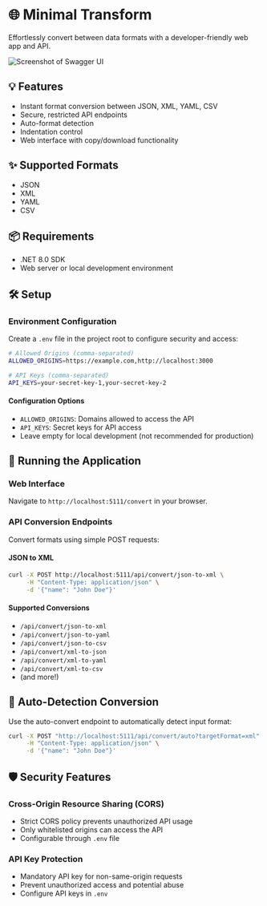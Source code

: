 # 🌐 Minimal Transform

Effortlessly convert between data formats with a developer-friendly web app and API.

![Screenshot of Swagger UI]([https://raw.githubusercontent.com/hawkinslabdev/minimaltransform/refs/heads/main/Source/example.png](https://raw.githubusercontent.com/hawkinslabdev/minimaltransform/refs/heads/main/Source/image.png))


## 💡 Features
- Instant format conversion between JSON, XML, YAML, CSV
- Secure, restricted API endpoints
- Auto-format detection
- Indentation control
- Web interface with copy/download functionality

## ✨ Supported Formats
- JSON
- XML
- YAML
- CSV

## 📦 Requirements
- .NET 8.0 SDK
- Web server or local development environment

## 🛠️ Setup

### Environment Configuration
Create a `.env` file in the project root to configure security and access:

```bash
# Allowed Origins (comma-separated)
ALLOWED_ORIGINS=https://example.com,http://localhost:3000

# API Keys (comma-separated)
API_KEYS=your-secret-key-1,your-secret-key-2
```

#### Configuration Options
- `ALLOWED_ORIGINS`: Domains allowed to access the API
- `API_KEYS`: Secret keys for API access
- Leave empty for local development (not recommended for production)

## 🚀 Running the Application

### Web Interface
Navigate to `http://localhost:5111/convert` in your browser.

### API Conversion Endpoints
Convert formats using simple POST requests:

#### JSON to XML
```bash
curl -X POST http://localhost:5111/api/convert/json-to-xml \
     -H "Content-Type: application/json" \
     -d '{"name": "John Doe"}'
```

#### Supported Conversions
- `/api/convert/json-to-xml`
- `/api/convert/json-to-yaml`
- `/api/convert/json-to-csv`
- `/api/convert/xml-to-json`
- `/api/convert/xml-to-yaml`
- `/api/convert/xml-to-csv`
- (and more!)

## 🔧 Auto-Detection Conversion
Use the auto-convert endpoint to automatically detect input format:

```bash
curl -X POST "http://localhost:5111/api/convert/auto?targetFormat=xml" \
     -H "Content-Type: application/json" \
     -d '{"name": "John Doe"}'
```

## 🛡️ Security Features

### Cross-Origin Resource Sharing (CORS)
- Strict CORS policy prevents unauthorized API usage
- Only whitelisted origins can access the API
- Configurable through `.env` file

### API Key Protection
- Mandatory API key for non-same-origin requests
- Prevent unauthorized access and potential abuse
- Configure API keys in `.env`
